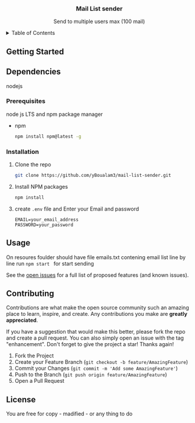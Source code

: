 <!-- PROJECT LOGO -->
<br />
<div align="center">

  <h3 align="center">Mail List sender</h3>

  <p align="center">
    Send to multiple users max (100 mail) 
  </p>
</div>



<!-- TABLE OF CONTENTS -->
<details>
  <summary>Table of Contents</summary>
  <ol>
    <li>
      <a href="#about-the-project">About The Project</a>
      <ul>
        <li><a href="#built-with">Built With</a></li>
      </ul>
    </li>
    <li>
      <a href="#getting-started">Getting Started</a>
      <ul>
        <li><a href="#prerequisites">Prerequisites</a></li>
        <li><a href="#installation">Installation</a></li>
      </ul>
    </li>
    <li><a href="#usage">Usage</a></li>

    <li><a href="#contributing">Contributing</a></li>
    <li><a href="#license">License</a></li>

  </ol>
</details>






<!-- GETTING STARTED -->
## Getting Started
## Dependencies
nodejs 
### Prerequisites

node js LTS and npm package manager 
* npm
  ```sh
  npm install npm@latest -g
  ```

### Installation

1. Clone the repo
   ```sh
   git clone https://github.com/yBoualam3/mail-list-sender.git
   ```
2. Install NPM packages
   ```sh
   npm install
   ```
3. create `.env` file and Enter your Email and password  
   ```
   EMAIL=your_email_address
   PASSWORD=your_password
   ```





<!-- USAGE EXAMPLES -->
## Usage
On resoures foulder should have file emails.txt contening email list line by line 
run `npm start ` for start sending







See the [open issues](https://github.com/othneildrew/Best-README-Template/issues) for a full list of proposed features (and known issues).





<!-- CONTRIBUTING -->
## Contributing

Contributions are what make the open source community such an amazing place to learn, inspire, and create. Any contributions you make are **greatly appreciated**.

If you have a suggestion that would make this better, please fork the repo and create a pull request. You can also simply open an issue with the tag "enhancement".
Don't forget to give the project a star! Thanks again!

1. Fork the Project
2. Create your Feature Branch (`git checkout -b feature/AmazingFeature`)
3. Commit your Changes (`git commit -m 'Add some AmazingFeature'`)
4. Push to the Branch (`git push origin feature/AmazingFeature`)
5. Open a Pull Request




<!-- LICENSE -->
## License

You are free for copy - madified - or any thing to do 








